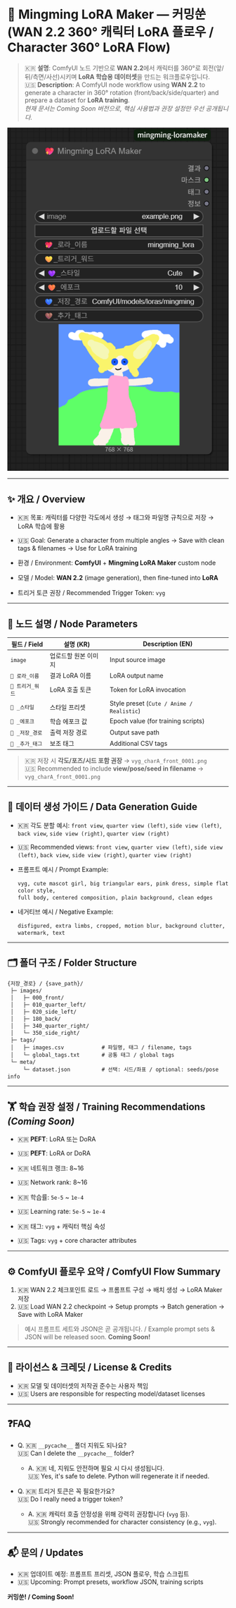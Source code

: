 # 💖 Mingming LoRA Maker — 커밍쑨 (WAN 2.2 360° 캐릭터 LoRA 플로우 / Character 360° LoRA Flow)

> 🇰🇷 **설명**: ComfyUI 노드 기반으로 **WAN 2.2**에서 캐릭터를 360°로 회전(앞/뒤/측면/사선)시키며 **LoRA 학습용 데이터셋**을 만드는 워크플로우입니다.  
> 🇺🇸 **Description**: A ComfyUI node workflow using **WAN 2.2** to generate a character in 360° rotation (front/back/side/quarter) and prepare a dataset for **LoRA training**.  
> *현재 문서는 Coming Soon 버전으로, 핵심 사용법과 권장 설정만 우선 공개됩니다.*

![노드 스크린샷 / Node Screenshot](assets/screenshot.png)

---

## ✨ 개요 / Overview

- 🇰🇷 목표: 캐릭터를 다양한 각도에서 생성 → 태그와 파일명 규칙으로 저장 → LoRA 학습에 활용  
- 🇺🇸 Goal: Generate a character from multiple angles → Save with clean tags & filenames → Use for LoRA training  

- 환경 / Environment: **ComfyUI** + **Mingming LoRA Maker** custom node  
- 모델 / Model: **WAN 2.2** (image generation), then fine-tuned into **LoRA**  
- 트리거 토큰 권장 / Recommended Trigger Token: `vyg`  

---

## 🧩 노드 설명 / Node Parameters

| 필드 / Field | 설명 (KR) | Description (EN) |
|---|---|---|
| `image` | 업로드할 원본 이미지 | Input source image |
| `💖 로라_이름` | 결과 LoRA 이름 | LoRA output name |
| `💎 트리거_워드` | LoRA 호출 토큰 | Token for LoRA invocation |
| `💜 _스타일` | 스타일 프리셋 | Style preset (`Cute / Anime / Realistic`) |
| `🧡 _에포크` | 학습 에포크 값 | Epoch value (for training scripts) |
| `💙 _저장_경로` | 출력 저장 경로 | Output save path |
| `🤎 _추가_태그` | 보조 태그 | Additional CSV tags |

> 🇰🇷 저장 시 **각도/포즈/시드 포함 권장** → `vyg_charA_front_0001.png`  
> 🇺🇸 Recommended to include **view/pose/seed in filename** → `vyg_charA_front_0001.png`  

---

## 🎥 데이터 생성 가이드 / Data Generation Guide

- 🇰🇷 각도 분할 예시: `front view`, `quarter view (left)`, `side view (left)`, `back view`, `side view (right)`, `quarter view (right)`  
- 🇺🇸 Recommended views: `front view`, `quarter view (left)`, `side view (left)`, `back view`, `side view (right)`, `quarter view (right)`  

- 프롬프트 예시 / Prompt Example:  
  ```text
  vyg, cute mascot girl, big triangular ears, pink dress, simple flat color style,
  full body, centered composition, plain background, clean edges
  ```

- 네거티브 예시 / Negative Example:  
  ```text
  disfigured, extra limbs, cropped, motion blur, background clutter, watermark, text
  ```

---

## 🗂️ 폴더 구조 / Folder Structure

```
{저장_경로} / {save_path}/
 ├─ images/
 │   ├─ 000_front/
 │   ├─ 010_quarter_left/
 │   ├─ 020_side_left/
 │   ├─ 180_back/
 │   ├─ 340_quarter_right/
 │   └─ 350_side_right/
 ├─ tags/
 │   ├─ images.csv            # 파일명, 태그 / filename, tags
 │   └─ global_tags.txt       # 공통 태그 / global tags
 └─ meta/
     └─ dataset.json          # 선택: 시드/좌표 / optional: seeds/pose info
```

---

## 🏋️ 학습 권장 설정 / Training Recommendations *(Coming Soon)*

- 🇰🇷 **PEFT**: LoRA 또는 DoRA  
- 🇺🇸 **PEFT**: LoRA or DoRA  

- 🇰🇷 네트워크 랭크: 8~16  
- 🇺🇸 Network rank: 8~16  

- 🇰🇷 학습률: `5e-5` ~ `1e-4`  
- 🇺🇸 Learning rate: `5e-5` ~ `1e-4`  

- 🇰🇷 태그: `vyg` + 캐릭터 핵심 속성  
- 🇺🇸 Tags: `vyg` + core character attributes  

---

## ⚙️ ComfyUI 플로우 요약 / ComfyUI Flow Summary

1. 🇰🇷 WAN 2.2 체크포인트 로드 → 프롬프트 구성 → 배치 생성 → LoRA Maker 저장  
2. 🇺🇸 Load WAN 2.2 checkpoint → Setup prompts → Batch generation → Save with LoRA Maker  

> 예시 프롬프트 세트와 JSON은 곧 공개됩니다. / Example prompt sets & JSON will be released soon. **Coming Soon!**

---

## 🔖 라이선스 & 크레딧 / License & Credits

- 🇰🇷 모델 및 데이터셋의 저작권 준수는 사용자 책임  
- 🇺🇸 Users are responsible for respecting model/dataset licenses  

---

## ❓FAQ

- Q. 🇰🇷 `__pycache__` 폴더 지워도 되나요?  
     🇺🇸 Can I delete the `__pycache__` folder?  
  - A. 🇰🇷 네, 지워도 안전하며 필요 시 다시 생성됩니다.  
       🇺🇸 Yes, it's safe to delete. Python will regenerate it if needed.  

- Q. 🇰🇷 트리거 토큰은 꼭 필요한가요?  
     🇺🇸 Do I really need a trigger token?  
  - A. 🇰🇷 캐릭터 호출 안정성을 위해 강력히 권장합니다 (`vyg` 등).  
       🇺🇸 Strongly recommended for character consistency (e.g., `vyg`).  

---

## 📬 문의 / Updates

- 🇰🇷 업데이트 예정: 프롬프트 프리셋, JSON 플로우, 학습 스크립트  
- 🇺🇸 Upcoming: Prompt presets, workflow JSON, training scripts  

**커밍쑨! / Coming Soon!**
